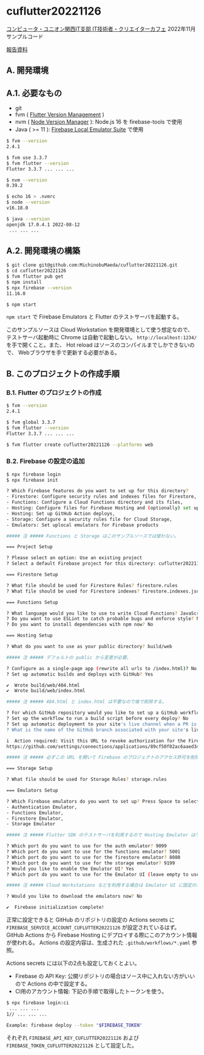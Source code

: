 # cuflutter20221126

[コンピュータ・ユニオン関西IT支部 IT技術者・クリエイターカフェ](https://cu-kansai-it.org/) 2022年11月 サンプルコード

[報告資料](https://pages.michinobu.jp/t/20221126firebasefluttercloudworkstations.html)

## A. 開発環境

## A.1. 必要なもの

- git
- fvm ( [Flutter Version Management](https://fvm.app/) )
- nvm ( [Node Version Manager](https://github.com/nvm-sh/nvm) ): Node.js 16 を firebase-tools で使用
- Java ( >= 11 ): [Firebase Local Emulator Suite](https://firebase.google.com/docs/emulator-suite) で使用

```bash
$ fvm --version
2.4.1

$ fvm use 3.3.7
$ fvm flutter --version
Flutter 3.3.7 ... ... ...

$ nvm --version
0.39.2

$ echo 16 > .nvmrc
$ node --version
v16.18.0

$ java --version
openjdk 17.0.4.1 2022-08-12
 ... ... ...
```

## A.2. 開発環境の構築

```bash
$ git clone git@github.com:MichinobuMaeda/cuflutter20221126.git
$ cd cuflutter20221126
$ fvm flutter pub get
$ npm install
$ npx firebase --version
11.16.0

$ npm start
```

`npm start` で Firebase Emulators と Flutter のテストサーバを起動する。

このサンプルソースは Cloud Workstation を開発環境として使う想定なので、テストサーバ起動時に Chrome は自動で起動しない。 `http://localhost:1234/` を手で開くこと。また、 Hot reload はソースのコンパイルまでしかできないので、 Webブラウザを手で更新する必要がある。

## B. このプロジェクトの作成手順

### B.1. Flutter のプロジェクトの作成

```bash
$ fvm --version
2.4.1

$ fvm global 3.3.7
$ fvm flutter --version
Flutter 3.3.7 ... ... ...

$ fvm flutter create cuflutter20221126 --platforms web
```

### B.2. Firebase の設定の追加

```bash
$ npx firebase login
$ npx firebase init

? Which Firebase features do you want to set up for this directory?
- Firestore: Configure security rules and indexes files for Firestore,
- Functions: Configure a Cloud Functions directory and its files,
- Hosting: Configure files for Firebase Hosting and (optionally) set up GitHub Action deploys,
- Hosting: Set up GitHub Action deploys,
- Storage: Configure a security rules file for Cloud Storage,
- Emulators: Set uplocal emulators for Firebase products

##### 注 ##### Functions と Storage はこのサンプルソースでは使わない。

=== Project Setup

? Please select an option: Use an existing project
? Select a default Firebase project for this directory: cuflutter20221126 (cuflutter20221126)

=== Firestore Setup

? What file should be used for Firestore Rules? firestore.rules
? What file should be used for Firestore indexes? firestore.indexes.json

=== Functions Setup

? What language would you like to use to write Cloud Functions? JavaScript
? Do you want to use ESLint to catch probable bugs and enforce style? No
? Do you want to install dependencies with npm now? No

=== Hosting Setup

? What do you want to use as your public directory? build/web

##### 注 ##### デフォルトの public から変更が必要。

? Configure as a single-page app (rewrite all urls to /index.html)? No
? Set up automatic builds and deploys with GitHub? Yes

✔  Wrote build/web/404.html
✔  Wrote build/web/index.html

##### 注 ##### 404.html と index.html は不要なので後で削除する。

? For which GitHub repository would you like to set up a GitHub workflow? (format: user/repository) MichinobuMaeda/cuflutter20221126
? Set up the workflow to run a build script before every deploy? No
? Set up automatic deployment to your site's live channel when a PR is merged? Yes
? What is the name of the GitHub branch associated with your site's live channel? main

i  Action required: Visit this URL to revoke authorization for the Firebase CLI GitHub OAuth App:
https://github.com/settings/connections/applications/89cf50f02ac6aaed3484

##### 注 ##### 必ずこの URL を開いて Firebase のプロジェクトのアクセス許可を削除すること。

=== Storage Setup

? What file should be used for Storage Rules? storage.rules

=== Emulators Setup

? Which Firebase emulators do you want to set up? Press Space to select emulators, then Enter to confirm your choices.
- Authentication Emulator,
- Functions Emulator,
- Firestore Emulator,
- Storage Emulator

##### 注 ##### Flutter SDK のテストサーバを利用するので Hosting Emulator は不要。

? Which port do you want to use for the auth emulator? 9099
? Which port do you want to use for the functions emulator? 5001
? Which port do you want to use for the firestore emulator? 8080
? Which port do you want to use for the storage emulator? 9199
? Would you like to enable the Emulator UI? Yes
? Which port do you want to use for the Emulator UI (leave empty to use any available port)? 4040

##### 注 ##### Cloud Workstations などを利用する場合は Emulator UI に固定のポートを指定する。ランダムに指定されると面倒。

? Would you like to download the emulators now? No

✔  Firebase initialization complete!

```

正常に設定できると GitHub のリポジトリの設定の Actions secrets に
`FIREBASE_SERVICE_ACCOUNT_CUFLUTTER20221126`
が設定されているはず。
GitHub Actions から Firebase Hosting にデプロイする際にこのアカウント情報が使われる。
Actions の設定内容は、生成された `.github/workflows/*.yaml` 参照。

Actions secrets には以下の2点も設定しておくとよい。

- Firebase の API Key: 公開リポジトリの場合はソース中に入れない方がいいので Actions の中で設定する。
- CI用のアカウント情報: 下記の手順で取得したトークンを使う。

```bash
$ npx firebase login:ci
 ... ... ...
1// ... ... ...

Example: firebase deploy --token "$FIREBASE_TOKEN"
```

それぞれ `FIREBASE_API_KEY_CUFLUTTER20221126` および `FIREBASE_TOKEN_CUFLUTTER20221126` として設定した。
